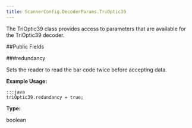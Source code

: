 ```yaml
---
title: ScannerConfig.DecoderParams.TriOptic39
---
```


The TriOptic39 class provides access to parameters that are available
 for the TriOptic39 decoder.

##Public Fields

###redundancy

Sets the reader to read the bar code twice before accepting data.
 
 

**Example Usage:**
	
	:::java	
	triOptic39.redundancy = true;


**Type:**

boolean


